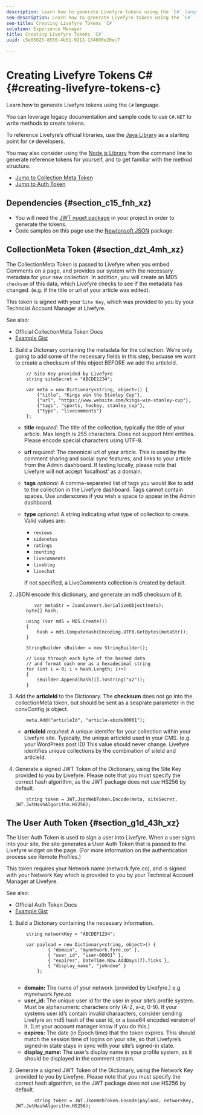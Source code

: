 ```yaml
---
description: Learn how to generate Livefyre tokens using the `C#` language.
seo-description: Learn how to generate Livefyre tokens using the `C#` language.
seo-title: Creating Livefyre Tokens `C#`
solution: Experience Manager
title: Creating Livefyre Tokens `C#`
uuid: c5e05625-8550-4b51-9211-134600e20ec7

---
```


# Creating Livefyre Tokens C\# {#creating-livefyre-tokens-c}

Learn how to generate Livefyre tokens using the ``C#`` language.

You can leverage legacy documentation and sample code to use `C#.NET` to write methods to create tokens.

To reference Livefyre’s official libraries, use the [Java Library](https://github.com/Livefyre/livefyre-java-utils) as a starting point for `C#` developers.

You may also consider using the [Node.js Library](https://github.com/Livefyre/livefyre-nodejs-utils) from the command line to generate reference tokens for yourself, and to get familiar with the method structure.

* [Jump to Collection Meta Token](https://gist.github.com/gibron/56cb9c7060bf4816c4c5#the-collectionMeta-token)
* [Jump to Auth Token](https://gist.github.com/gibron/56cb9c7060bf4816c4c5#the-auth-token)

## Dependencies {#section_c15_fnh_xz}

* You will need the [JWT nuget package](https://www.nuget.org/packages/JWT) in your project in order to generate the tokens.
* Code samples on this page use the [Newtonsoft JSON](https://www.nuget.org/packages/newtonsoft.json/) package.

## CollectionMeta Token {#section_dzt_4mh_xz}

The CollectionMeta Token is passed to Livefyre when you embed Comments on a page, and provides our system with the necessary metadata for your new collection. In addition, you will create an MD5 `checksum` of this data, which Livefyre checks to see if the metadata has changed. (e.g. if the title or url of your article was edited).

This token is signed with your `Site Key`, which was provided to you by your Techncial Account Manager at Livefyre.

See also:

* Official CollectionMeta Token Docs
* [Example Gist](https://gist.github.com/pcolombo/dbbea020618c521a2bd5)

1. Build a Dictonary containing the metadata for the collection. We’re only going to add some of the necessary fields in this step, becuase we want to create a checksum of this object BEFORE we add the articleId.

   ```
       // Site Key provided by Livefyre 
       string siteSecret = "ABCDE1234"; 
     
       var meta = new Dictionary<string, object>() { 
           {"title", "Kings win the Stanley Cup"}, 
           {"url", "https://www.website.com/kings-win-stanley-cup"}, 
           {"tags", "sports, hockey, stanley_cup"}, 
           {"type", "livecomments"} 
       };

   ```

    * **title** *required*:  The title of the collection, typically the title of your article. Max length is 255 characters. Does not support html entities. Please encode special characters using UTF-8.
    * **url** *required*:  The canonical url of your article. This is used by the comment sharing and social sync features, and links to your article from the Admin dashboard. If testing locally, please note that Livefyre will not accept ‘localhost’ as a domain.
    * **tags** *optional*:  A comma-separated list of tags you would like to add to the collection in the Livefyre dashboard. Tags cannot contain spaces. Use underscores if you wish a space to appear in the Admin dashboard.
    * **type** *optional*:  A string indicating what type of collection to create. Valid values are:

        * `reviews`
        * `sidenotes`
        * `ratings`
        * `counting`
        * `livecomments`
        * `liveblog`
        * `livechat`

      If not specified, a LiveComments collection is created by default.

1. JSON encode this dictionary, and generate an md5 checksum of it.

   ```
          var metaStr = JsonConvert.SerializeObject(meta); 
       byte[] hash; 
     
       using (var md5 = MD5.Create()) 
       { 
           hash = md5.ComputeHash(Encoding.UTF8.GetBytes(metaStr)); 
       } 
     
       StringBuilder sBuilder = new StringBuilder(); 
     
       // Loop through each byte of the hashed data  
       // and format each one as a hexadecimal string  
       for (int i = 0; i < hash.Length; i++) 
       { 
           sBuilder.Append(hash[i].ToString("x2")); 
       } 
   
   ```

1. Add the **articleId** to the Dictionary. The **checksum** does not go into the collectionMeta token, but should be sent as a seaprate parameter in the convConfig js object.

   ```
       meta.Add("articleId", "article-abcde00001"); 
   
   ```

    * **articleId** *required*:  A unique identifer for your collection within your Livefyre site. Typically, the unique articleId used in your CMS. (e.g. your WordPress post ID) This value should never change. Livefyre identifies unique collections by the combination of siteId and articleId.

1. Generate a signed JWT Token of the Dictionary, using the Site Key provided to you by Livefyre. Please note that you must specify the correct hash algorithm, as the JWT package does not use HS256 by default.

   ```
       string token = JWT.JsonWebToken.Encode(meta, siteSecret, JWT.JwtHashAlgorithm.HS256);
   ```

## The User Auth Token {#section_g1d_43h_xz}

The User Auth Token is used to sign a user into Livefyre. When a user signs into your site, the site generates a User Auth Token that is passed to the Livefyre widget on the page. (For more information on the authentication process see Remote Profiles.)

This token requires your Network name (network.fyre.co), and is signed with your Network Key which is provided to you by your Technical Account Manager at Livefyre.

See also:

* Official Auth Token Docs
* [Example Gist](https://gist.github.com/pcolombo/7d7403172c28734c87e2)

1. Build a Dictonary containing the necessary information.

   ```
       string networkKey = "ABCDEF1234"; 
     
       var payload = new Dictionary<string, object>() {  
               { "domain", "mynetwork.fyre.co" }, 
               { "user_id", "user-00001" }, 
               { "expires", DateTime.Now.AddDays(7).Ticks }, 
               { "display_name", "johndoe" } 
           }; 
    
   ```

    * **domain:** The name of your network (provided by Livefyre.) e.g mynetwork.fyre.co
    * **user_id:** The unique user id for the user in your site’s profile system. Must be alphanumeric characters only (A-Z, a-z, 0-9). If your systems user id’s contain invalid charaacters, consider sending Livefyre an md5 hash of the user id, or a base64 encoded version of it. (Let your account manager know if you do this.)
    * **expires:** The date (in Epoch time) that the token expires. This should match the session time of logins on your site, so that Livefyre’s signed-in state stays in sync with your site’s signed-in state.
    * **display_name:** The user’s display name in your profile system, as it should be displayed in the comment stream.

1. Generate a signed JWT Token of the Dictionary, using the Network Key provided to you by Livefyre. Please note that you must specify the correct hash algorithm, as the JWT package does not use HS256 by default.

   ```
          string token = JWT.JsonWebToken.Encode(payload, networkKey, JWT.JwtHashAlgorithm.HS256);
   ```
